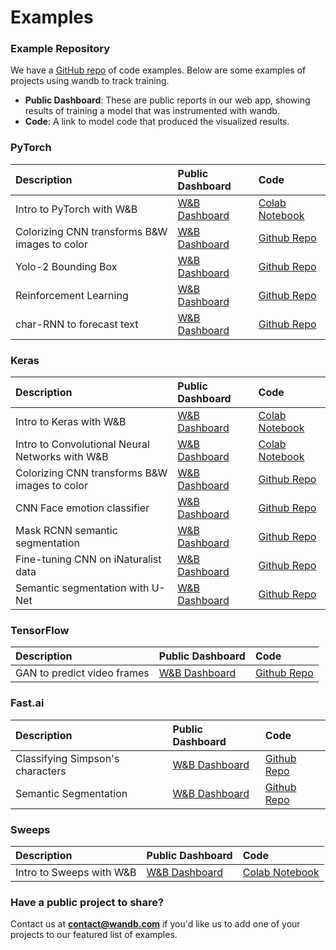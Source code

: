 # Examples

### Example Repository

We have a [GitHub repo](https://github.com/wandb/examples) of code examples. Below are some examples of projects using wandb to track training. 

* **Public Dashboard**: These are public reports in our web app, showing results of training a model that was instrumented with wandb. 
* **Code**: A link to model code that produced the visualized results.

### PyTorch

| Description | Public Dashboard | Code |
| :--- | :--- | :--- |
| Intro to PyTorch with W&B | [W&B Dashboard](https://app.wandb.ai/wandb/pytorch-intro) | [Colab Notebook](https://colab.research.google.com/github/wandb/examples/blob/master/pytorch-intro/intro.ipynb) |
| Colorizing CNN transforms B&W images to color | [W&B Dashboard](https://app.wandb.ai/clarence-n-huang/color-best-looking/reports?view=carey%2FColorizing%20Images) | [Github Repo](https://github.com/clarencenhuang/dl-colorize) |
| Yolo-2 Bounding Box | [W&B Dashboard](https://app.wandb.ai/l2k2/darknet) | [Github Repo](https://github.com/lukas/pytorch-yolo2) |
| Reinforcement Learning | [W&B Dashboard](https://app.wandb.ai/kairproject/kair_algorithms_draft-scripts/runs/ylmssdkf) | [Github Repo](https://app.wandb.ai/wandb/catz/runs/qfsbxd3r) |
| char-RNN to forecast text | [W&B Dashboard](https://app.wandb.ai/borisd13/char-RNN) | [Github Repo](https://github.com/borisdayma/char-RNN) |

### Keras

| Description | Public Dashboard | Code |
| :--- | :--- | :--- |
| Intro to Keras with W&B | [W&B Dashboard](https://app.wandb.ai/wandb/keras-intro) | [Colab Notebook](https://colab.research.google.com/drive/1pMcNYctQpRoBKD5Z0iXeFWQD8hIDgzCV) |
| Intro to Convolutional Neural Networks with W&B | [W&B Dashboard](https://app.wandb.ai/wandb/cnn-intro) | [Colab Notebook](https://colab.research.google.com/drive/1S8SJvH4bqhPvurG4gjh3-t-XulX4S8JX) |
| Colorizing CNN transforms B&W images to color | [W&B Dashboard](https://app.wandb.ai/borisd13/colorizer/reports?view=carey%2FColorizing%20Black%20and%20White%20Images) | [Github Repo](https://github.com/borisd13/colorizer) |
| CNN Face emotion classifier | [W&B Dashboard](https://app.wandb.ai/wandb/face-emotion) | [Github Repo](https://github.com/lukas/face_classification) |
| Mask RCNN semantic segmentation | [W&B Dashboard](https://app.wandb.ai/trentwatson1/mask-rcnn/reports?view=%2FNew%20Report...) | [Github Repo](https://github.com/connorhough/mask_rcnn) |
| Fine-tuning CNN on iNaturalist data | [W&B Dashboard](https://app.wandb.ai/stacey/keras_finetune?workspace=user-l2k2) | [Github Repo](https://github.com/wandb/examples/tree/master/keras-cnn-nature) |
| Semantic segmentation with U-Net | [W&B Dashboard](https://app.wandb.ai/gabesmed/witness) | [Github Repo](https://github.com/wandb/witness) |

### TensorFlow

| Description | Public Dashboard | Code |
| :--- | :--- | :--- |
| GAN to predict video frames | [W&B Dashboard](https://app.wandb.ai/wandb/catz/runs/qfsbxd3r) | [Github Repo](https://github.com/sirebellum/catz_contest) |

### Fast.ai

| Description | Public Dashboard | Code |
| :--- | :--- | :--- |
| Classifying Simpson's characters | [W&B Dashboard](https://app.wandb.ai/borisd13/simpsons-fastai) | [Github Repo](https://github.com/borisdayma/simpsons-fastai) |
| Semantic Segmentation | [W&B Dashboard](https://app.wandb.ai/borisd13/semantic-segmentation/?workspace=user-borisd13) | [Github Repo](https://github.com/borisdayma/semantic-segmentation/blob/master/src/train.py) |

### Sweeps

| Description | Public Dashboard | Code |
| :--- | :--- | :--- |
| Intro to Sweeps with W&B | [W&B Dashboard](https://app.wandb.ai/sweep/simpsons?workspace=user-lavanyashukla) | [Colab Notebook](https://colab.research.google.com/drive/181GCGp36_75C2zm7WLxr9U2QjMXXoibt) |

### Have a public project to share?

Contact us at **contact@wandb.com** if you'd like us to add one of your projects to our featured list of examples.

